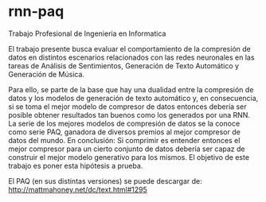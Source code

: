 # rnn-paq
Trabajo Profesional de Ingenieria en Informatica

El trabajo presente busca evaluar el comportamiento de la compresión de datos en distintos escenarios relacionados con las redes neuronales en las tareas de Análisis de Sentimientos, Generación de Texto Automático y Generación de Música. 

Para ello, se parte de la base que hay una dualidad entre la compresión de datos y los modelos de generación de texto automático y, en consecuencia, si se toma el mejor modelo de compresor de datos entonces debería ser posible obtener resultados tan buenos como los generados por una RNN. La serie de los mejores modelos de compresión de datos se la conoce como serie PAQ, ganadora de diversos premios al mejor compresor de datos del mundo.
En conclusión: Si comprimir es entender entonces el mejor compresor para un cierto conjunto de datos debería ser capaz de construir el mejor modelo generativo para los mismos. El objetivo de este trabajo es poner esta hipótesis a prueba.

El PAQ (en sus distintas versiones) se puede descargar de:
http://mattmahoney.net/dc/text.html#1295



